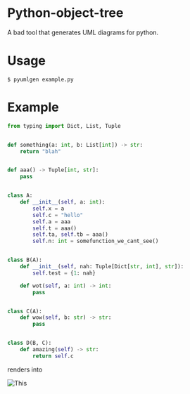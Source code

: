 # Python-object-tree
A bad tool that generates UML diagrams for python.

# Usage

```
$ pyumlgen example.py
```

# Example

```py
from typing import Dict, List, Tuple


def something(a: int, b: List[int]) -> str:
    return "blah"


def aaa() -> Tuple[int, str]:
    pass


class A:
    def __init__(self, a: int):
        self.x = a
        self.c = "hello"
        self.a = aaa
        self.t = aaa()
        self.ta, self.tb = aaa()
        self.n: int = somefunction_we_cant_see()


class B(A):
    def __init__(self, nah: Tuple[Dict[str, int], str]):
        self.test = {1: nah}

    def wot(self, a: int) -> int:
        pass


class C(A):
    def wow(self, b: str) -> str:
        pass


class D(B, C):
    def amazing(self) -> str:
        return self.c
```

renders into

![This](example.png)
